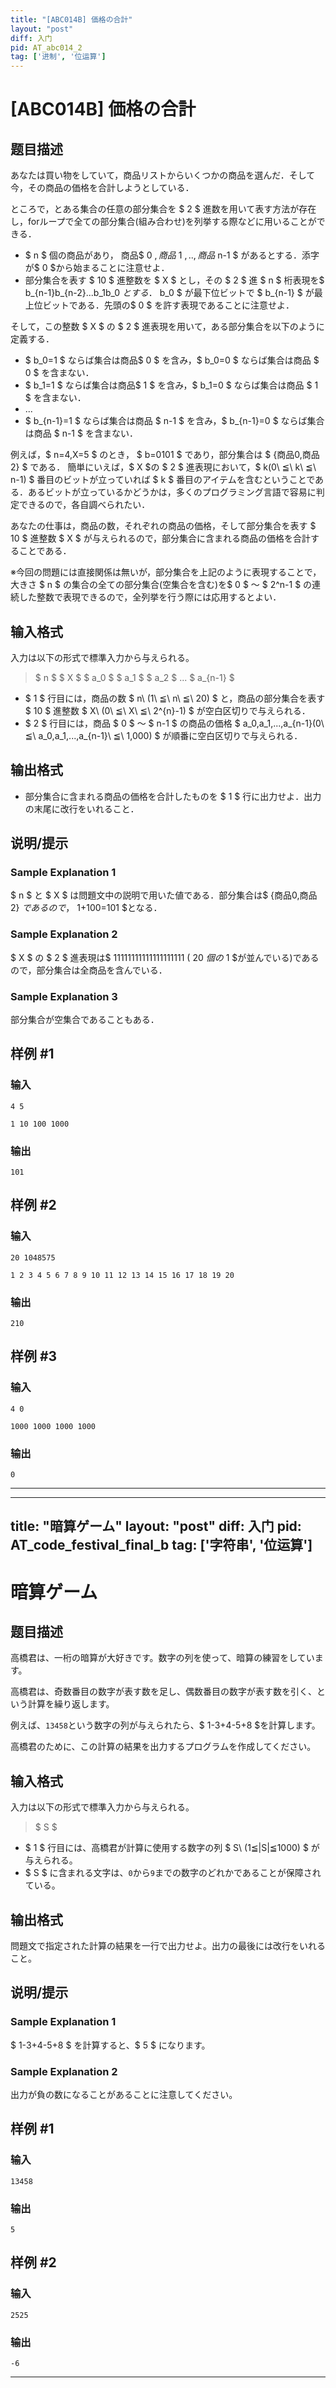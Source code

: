 ```yaml
---
title: "[ABC014B] 価格の合計"
layout: "post"
diff: 入门
pid: AT_abc014_2
tag: ['进制', '位运算']
---
```


# [ABC014B] 価格の合計

## 题目描述

[problemUrl]: https://atcoder.jp/contests/abc014/tasks/abc014_2

 あなたは買い物をしていて，商品リストからいくつかの商品を選んだ．そして今，その商品の価格を合計しようとしている．

 ところで，とある集合の任意の部分集合を $ 2 $ 進数を用いて表す方法が存在し，forループで全ての部分集合(組み合わせ)を列挙する際などに用いることができる．

- $ n $ 個の商品があり， 商品$ 0 $,商品$ 1 $,..,商品$ n-1 $ があるとする．添字が$ 0 $から始まることに注意せよ．
- 部分集合を表す $ 10 $ 進整数を $ X $ とし，その $ 2 $ 進 $ n $ 桁表現を$ b_{n-1}b_{n-2}...b_1b_0 $とする．$ b_0 $ が最下位ビットで $ b_{n-1} $ が最上位ビットである．先頭の$ 0 $ を許す表現であることに注意せよ．

そして，この整数 $ X $ の $ 2 $ 進表現を用いて，ある部分集合を以下のように定義する．

- $ b_0=1 $ ならば集合は商品$ 0 $ を含み，$ b_0=0 $ ならば集合は商品 $ 0 $ を含まない．
- $ b_1=1 $ ならば集合は商品$ 1 $ を含み，$ b_1=0 $ ならば集合は商品 $ 1 $ を含まない．
- ...
- $ b_{n-1}=1 $ ならば集合は商品 $ n-1 $ を含み，$ b_{n-1}=0 $ ならば集合は商品 $ n-1 $ を含まない．

例えば，$ n=4,X=5 $ のとき， $ b=0101 $ であり，部分集合は $ \{商品0,商品2\} $ である． 簡単にいえば，$ X $の $ 2 $ 進表現において，$ k(0\ ≦\ k\ ≦\ n-1) $ 番目のビットが立っていれば $ k $ 番目のアイテムを含むということである．あるビットが立っているかどうかは，多くのプログラミング言語で容易に判定できるので，各自調べられたい．

 あなたの仕事は，商品の数，それぞれの商品の価格，そして部分集合を表す $ 10 $ 進整数 $ X $ が与えられるので，部分集合に含まれる商品の価格を合計することである．

 ※今回の問題には直接関係は無いが，部分集合を上記のように表現することで，大きさ $ n $ の集合の全ての部分集合(空集合を含む)を$ 0 $ ～ $ 2^n-1 $ の連続した整数で表現できるので，全列挙を行う際には応用するとよい．

## 输入格式

入力は以下の形式で標準入力から与えられる。

> $ n $ $ X $ $ a_0 $ $ a_1 $ $ a_2 $ ... $ a_{n-1} $

- $ 1 $ 行目には，商品の数 $ n\ (1\ ≦\ n\ ≦\ 20) $ と，商品の部分集合を表す $ 10 $ 進整数 $ X\ (0\ ≦\ X\ ≦\ 2^{n}-1) $ が空白区切りで与えられる．
- $ 2 $ 行目には，商品 $ 0 $ ～ $ n-1 $ の商品の価格 $ a_0,a_1,...,a_{n-1}(0\ ≦\ a_0,a_1,...,a_{n-1}\ ≦\ 1,000) $ が順番に空白区切りで与えられる．

## 输出格式

- 部分集合に含まれる商品の価格を合計したものを $ 1 $ 行に出力せよ．出力の末尾に改行をいれること．

## 说明/提示

### Sample Explanation 1

$ n $ と $ X $ は問題文中の説明で用いた値である．部分集合は$ \{商品0,商品2\} $であるので，$ 1+100=101 $となる．

### Sample Explanation 2

$ X $ の $ 2 $ 進表現は$ 11111111111111111111 $($ 20 $個の$ 1 $が並んでいる)であるので，部分集合は全商品を含んでいる．

### Sample Explanation 3

部分集合が空集合であることもある．

## 样例 #1

### 输入

```
4 5

1 10 100 1000
```

### 输出

```
101
```

## 样例 #2

### 输入

```
20 1048575

1 2 3 4 5 6 7 8 9 10 11 12 13 14 15 16 17 18 19 20
```

### 输出

```
210
```

## 样例 #3

### 输入

```
4 0

1000 1000 1000 1000
```

### 输出

```
0
```



---

---
title: "暗算ゲーム"
layout: "post"
diff: 入门
pid: AT_code_festival_final_b
tag: ['字符串', '位运算']
---

# 暗算ゲーム

## 题目描述

[problemUrl]: https://atcoder.jp/contests/code-festival-2014-final/tasks/code_festival_final_b

高橋君は、一桁の暗算が大好きです。数字の列を使って、暗算の練習をしています。

高橋君は、奇数番目の数字が表す数を足し、偶数番目の数字が表す数を引く、という計算を繰り返します。

例えば、`13458`という数字の列が与えられたら、$ 1-3+4-5+8 $を計算します。

高橋君のために、この計算の結果を出力するプログラムを作成してください。

## 输入格式

入力は以下の形式で標準入力から与えられる。

> $ S $

- $ 1 $ 行目には、高橋君が計算に使用する数字の列 $ S\ (1≦|S|≦1000) $ が与えられる。
- $ S $ に含まれる文字は、`0`から`9`までの数字のどれかであることが保障されている。

## 输出格式

問題文で指定された計算の結果を一行で出力せよ。出力の最後には改行をいれること。

## 说明/提示

### Sample Explanation 1

$ 1-3+4-5+8 $ を計算すると、$ 5 $ になります。

### Sample Explanation 2

出力が負の数になることがあることに注意してください。

## 样例 #1

### 输入

```
13458
```

### 输出

```
5
```

## 样例 #2

### 输入

```
2525
```

### 输出

```
-6
```



---

